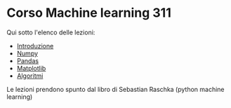# Corso Machine learning 311

Qui sotto l'elenco delle lezioni:
+ [Introduzione](https://colab.research.google.com/github/fdalforno/basic_course/blob/main/01%20-%20Base.ipynb)
+ [Numpy](https://colab.research.google.com/github/fdalforno/basic_course/blob/main/02%20-%20Numpy.ipynb)
+ [Pandas](https://colab.research.google.com/github/fdalforno/basic_course/blob/main/03%20-%20Pandas.ipynb)
+ [Matplotlib](https://colab.research.google.com/github/fdalforno/basic_course/blob/main/04%20-%20Matplotlib.ipynb)
+ [Algoritmi](https://colab.research.google.com/github/fdalforno/basic_course/blob/main/05%20-%20Algoritmi.ipynb)

Le lezioni prendono spunto dal libro di Sebastian Raschka (python machine learning)